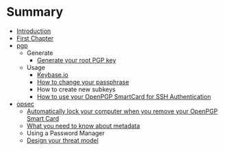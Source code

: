 # Summary

* [Introduction](README.md)
* [First Chapter](chapter1.md)
* [pgp](pgp.md)
   * Generate
       * [Generate your root PGP key](generate_your_root_pgp_key.md)
   * Usage
       * [Keybase.io](keybaseio.md)
       * [How to change your passphrase](how_to_change_your_passphrase.md)
       * How to create new subkeys
       * [How to use your OpenPGP SmartCard for SSH Authentication](how_to_use_your_openpgp_smartcard_for_ssh_authenti.md)
* [opsec](opsec.md)
   * [Automatically lock your computer when you remove your OpenPGP Smart Card](opsec/automatically_lock_your_computer_when_you_remove_y.md)
   * [What you need to know about metadata](opsec/what_you_need_to_know_about_metadata.md)
   * Using a Password Manager
   * [Design your threat model](design_your_threat_model.md)

